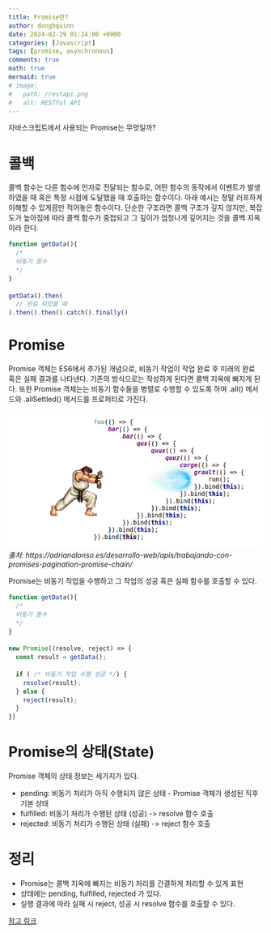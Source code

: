 ```yaml
---
title: Promise란?
author: donghquinn
date: 2024-02-29 01:24:00 +0900
categories: [Javascript]
tags: [promise, asynchronous]
comments: true
math: true
mermaid: true
# image:
#   path: /restapi.png
#   alt: RESTful API
---
```


자바스크립트에서 사용되는 Promise는 무엇일까?

# 콜백

콜백 함수는 다른 함수에 인자로 전달되는 함수로, 어떤 함수의 동작에서 이벤트가 발생하였을 때 혹은 특정 시점에 도달했을 때 호출하는 함수이다.
아래 예시는 정말 러프하게 이해할 수 있게끔만 적어놓은 함수이다. 단순한 구조라면 콜백 구조가 깊지 않지만, 복잡도가 높아짐에 따라 콜백 함수가 중첩되고 그 깊이가 엄청나게 깊어지는 것을 콜백 지옥이라 한다.

```js
function getData(){
  /*
  비동기 함수
  */
}

getData().then(
  // 완료 되었을 때
).then().then().catch().finally()
```

# Promise

Promise 객체는 ES6에서 추가된 개념으로, 비동기 작업이 작업 완료 후 미래의 완료 혹은 실패 결과를 나타낸다.
기존의 방식으로는 작성하게 된다면 콜백 지옥에 빠지게 된다.
또한 Promise 객체는는 비동기 함수들을 병렬로 수행할 수 있도록 하며 .all() 메서드와 .allSettled() 메서드를 프로퍼티로 가진다.

<img src="assets/img/streetcallback.png" />
<em> 출처: https://adrianalonso.es/desarrollo-web/apis/trabajando-con-promises-pagination-promise-chain/ </em>

Promise는 비동기 작업을 수행하고 그 작업의 성공 혹은 실패 함수를 호출할 수 있다.

```js
function getData(){
  /*
  비동기 함수
  */
}

new Promise((resolve, reject) => {
  const result = getData();

  if ( /* 비동기 작업 수행 성공 */) {
    resolve(result);
  } else {
    reject(result);
  }
})
```

# Promise의 상태(State)

Promise 객체의 상태 정보는 세가지가 있다.

- pending: 비동기 처리가 아직 수행되지 않은 상태 - Promise 객체가 생성된 직후 기본 상태
- fulfilled: 비동기 처리가 수행된 상태 (성공) -> resolve 함수 호출
- rejected: 비동기 처리가 수행된 상태 (실패) -> reject 함수 호출

# 정리

- Promise는 콜백 지옥에 빠지는 비동기 처리를 간결하게 처리할 수 있게 표현
- 상태에는 pending, fulfilled, rejected 가 있다.
- 실행 결과에 따라 실패 시 reject, 성공 시 resolve 함수를 호출할 수 있다.

[참고 링크](https://learnjs.vlpt.us/async/01-promise.html)
